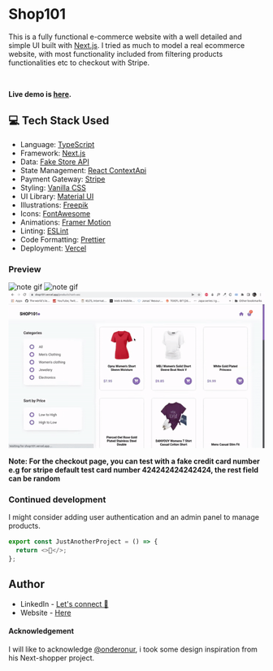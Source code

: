 # Shop101

This is a fully functional e-commerce website with a well detailed and simple UI  built with [Next.js](https://nextjs.org/). I tried as much to model a real ecommerce website, with most functionality included from filtering products functionalities etc to checkout with Stripe.

<br />

**Live demo is [here](https://shop101.vercel.app/).**


## 💻 Tech Stack Used
* Language: [TypeScript](https://www.typescriptlang.org/)
* Framework: [Next.js](https://nextjs.org/)
* Data: [Fake Store API](https://fakestoreapi.com/)
* State Management: [React ContextApi](https://reactjs.org/docs/context.html)
* Payment Gateway: [Stripe](https://stripe.com/)
* Styling: [Vanilla CSS]("")
* UI Library: [Material UI](https://mui.com/)
* Illustrations: [Freepik](https://www.freepik.com/vectors/illustrations)
* Icons: [FontAwesome](https://fontawesome.com/icons)
* Animations: [Framer Motion](https://www.framer.com/motion/)
* Linting: [ESLint](https://eslint.org/)
* Code Formatting: [Prettier](https://prettier.io/)
* Deployment: [Vercel](https://vercel.com/)


### Preview

![note gif](./public/ezgif.com-gif-maker.gif)
![note gif](./public/ezgif.com-gif-maker(1).gif)
![note gif](./public/ezgif.com-gif-maker(2).gif)




**Note: For the checkout page, you can test with a fake credit card number e.g for stripe default test card number 424242424242424, the rest field can be random**


### Continued development

I might consider adding user authentication and an admin panel to manage products.



```js
export const JustAnotherProject = () => {
  return <>🎉</>;
};
```

## Author

- LinkedIn - [Let's connect 🔗](http://www.linkedin.com/in/yaya-usman)
- Website - [Here](https://yaya-usman.github.io/)


#### Acknowledgement

I will like to acknowledge [@onderonur](https://github.com/onderonur), i took some design inspiration from his Next-shopper project.
